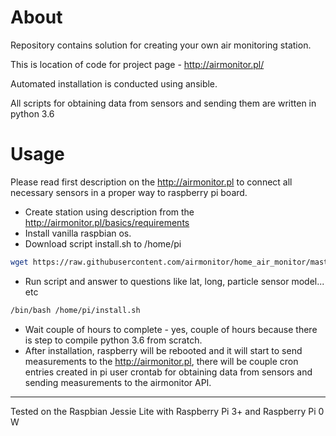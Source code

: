 # About

Repository contains solution for creating your own air monitoring station.

This is location of code for project page - http://airmonitor.pl/

Automated installation is conducted using ansible.

All scripts for obtaining data from sensors and sending them are written in python 3.6

# Usage
Please read first description on the http://airmonitor.pl to connect all necessary sensors in a proper way to raspberry pi board.
 
* Create station using description from the http://airmonitor.pl/basics/requirements 
* Install vanilla raspbian os.
* Download script install.sh to /home/pi 
```bash
wget https://raw.githubusercontent.com/airmonitor/home_air_monitor/master/install.sh
``` 
* Run script  and answer to questions like lat, long, particle sensor model... etc
```bash
/bin/bash /home/pi/install.sh
```
* Wait couple of hours to complete - yes, couple of hours because there is step to compile python 3.6 from scratch.
* After installation, raspberry will be rebooted and it will start to send measurements to the http://airmonitor.pl, there will be couple cron entries created in pi user crontab for obtaining data from sensors and sending measurements to the airmonitor API.  

___
Tested on the Raspbian Jessie Lite with Raspberry Pi 3+ and Raspberry Pi 0 W

